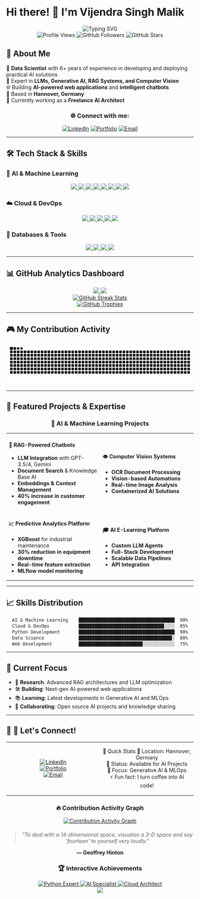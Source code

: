 # Hi there! 👋 I'm Vijendra Singh Malik

<div align="center">

  <img src="https://readme-typing-svg.herokuapp.com?font=Fira+Code&size=22&duration=3000&pause=1000&color=2196F3&center=true&vCenter=true&width=600&lines=Data+Scientist;Full-Stack+Developer;Machine+Learning+Engineer;6%2B+Years+Experience;Always+Learning+New+Things!" alt="Typing SVG" />

</div>

<div align="center">

  <img src="https://komarev.com/ghpvc/?username=Wissenwelt&color=0e75b6&style=flat" alt="Profile Views" />

  <img src="https://img.shields.io/github/followers/Wissenwelt?label=Followers&style=social" alt="GitHub Followers" />

  <img src="https://img.shields.io/github/stars/Wissenwelt?label=Stars&style=social" alt="GitHub Stars" />

</div>

## 🚀 About Me

🎯 **Data Scientist** with 6+ years of experience in developing and deploying practical AI solutions  
🤖 Expert in **LLMs, Generative AI, RAG Systems, and Computer Vision**  
🌐 Building **AI-powered web applications** and **intelligent chatbots**  
📍 Based in **Hannover, Germany**  
💼 Currently working as a **Freelance AI Architect**

<div align="center">

### 🌐 Connect with me:

[![LinkedIn](https://img.shields.io/badge/LinkedIn-0077B5?style=for-the-badge&logo=linkedin&logoColor=white)](https://linkedin.com/in/vijendramalik)
[![Portfolio](https://img.shields.io/badge/Portfolio-FF5722?style=for-the-badge&logo=todoist&logoColor=white)](https://vijendramalik.com)
[![Email](https://img.shields.io/badge/Gmail-D14836?style=for-the-badge&logo=gmail&logoColor=white)](mailto:vijendra.hannover@gmail.com)

</div>

---

## 🛠️ Tech Stack & Skills

### 🤖 AI & Machine Learning

<div align="center">

  <a href="#ai-ml">
    <img src="https://img.shields.io/badge/Python-3776AB?style=for-the-badge&logo=python&logoColor=white&labelColor=0D1117"/>
  </a>
  <a href="#ai-ml">
    <img src="https://img.shields.io/badge/TensorFlow-FF6F00?style=for-the-badge&logo=tensorflow&logoColor=white&labelColor=0D1117"/>
  </a>
  <a href="#ai-ml">
    <img src="https://img.shields.io/badge/PyTorch-EE4C2C?style=for-the-badge&logo=pytorch&logoColor=white&labelColor=0D1117"/>
  </a>
  <a href="#ai-ml">
    <img src="https://img.shields.io/badge/Scikit_Learn-F7931E?style=for-the-badge&logo=scikit-learn&logoColor=white&labelColor=0D1117"/>
  </a>
  <a href="#ai-ml">
    <img src="https://img.shields.io/badge/OpenAI-412991?style=for-the-badge&logo=openai&logoColor=white&labelColor=0D1117"/>
  </a>
  <a href="#ai-ml">
    <img src="https://img.shields.io/badge/Google_Gemini-4285F4?style=for-the-badge&logo=google-gemini&logoColor=white&labelColor=0D1117"/>
  </a>
  <a href="#ai-ml">
    <img src="https://img.shields.io/badge/LangChain-008638?style=for-the-badge&logo=langchain&logoColor=white&labelColor=0D1117"/>
  </a>
  <a href="#ai-ml">
    <img src="https://img.shields.io/badge/🤗_Hugging_Face-FFD21E?style=for-the-badge&labelColor=0D1117"/>
  </a>

</div>

### ☁️ Cloud & DevOps

<div align="center">

  <a href="#cloud-devops">
    <img src="https://img.shields.io/badge/Docker-2496ED?style=for-the-badge&logo=docker&logoColor=white&labelColor=0D1117"/>
  </a>
  <a href="#cloud-devops">
    <img src="https://img.shields.io/badge/Kubernetes-326CE5?style=for-the-badge&logo=kubernetes&logoColor=white&labelColor=0D1117"/>
  </a>
  <a href="#cloud-devops">
    <img src="https://img.shields.io/badge/AWS-232F3E?style=for-the-badge&logo=amazon-aws&logoColor=white&labelColor=0D1117"/>
  </a>
  <a href="#cloud-devops">
    <img src="https://img.shields.io/badge/Azure-0078D4?style=for-the-badge&logo=microsoft-azure&logoColor=white&labelColor=0D1117"/>
  </a>
  <a href="#cloud-devops">
    <img src="https://img.shields.io/badge/Git-F05032?style=for-the-badge&logo=git&logoColor=white&labelColor=0D1117"/>
  </a>

</div>

### 💾 Databases & Tools

<div align="center">

  <a href="#databases">
    <img src="https://img.shields.io/badge/PostgreSQL-316192?style=for-the-badge&logo=postgresql&logoColor=white&labelColor=0D1117"/>
  </a>
  <a href="#databases">
    <img src="https://img.shields.io/badge/Tableau-E97627?style=for-the-badge&logo=tableau&logoColor=white&labelColor=0D1117"/>
  </a>
  <a href="#databases">
    <img src="https://img.shields.io/badge/R-276DC3?style=for-the-badge&logo=r&logoColor=white&labelColor=0D1117"/>
  </a>
  <a href="#databases">
    <img src="https://img.shields.io/badge/Pandas-150458?style=for-the-badge&logo=pandas&logoColor=white&labelColor=0D1117"/>
  </a>

</div>

---

## 📊 GitHub Analytics Dashboard

<div align="center">

<a href="https://github.com/anuraghazra/github-readme-stats">
  <img height="180em" src="https://github-readme-stats.vercel.app/api?username=Wissenwelt&show_icons=true&count_private=true&theme=tokyonight&hide_border=true&bg_color=0D1117&title_color=58A6FF&icon_color=1F6FEB&text_color=C9D1D9&border_radius=10"/>
</a>
<a href="https://github.com/anuraghazra/github-readme-stats">
  <img height="180em" src="https://github-readme-stats.vercel.app/api/top-langs/?username=Wissenwelt&layout=compact&theme=tokyonight&hide_border=true&bg_color=0D1117&title_color=58A6FF&text_color=C9D1D9&border_radius=10"/>
</a>

</div>

<div align="center">
  <a href="https://git.io/streak-stats">
    <img src="https://streak-stats.demolab.com/?user=Wissenwelt&theme=tokyonight&hide_border=true&background=0D1117&stroke=58A6FF&ring=1F6FEB&fire=FF6B35&currStreakNum=C9D1D9&sideNums=C9D1D9&currStreakLabel=58A6FF&sideLabels=C9D1D9&dates=8B949E&border_radius=10" alt="GitHub Streak Stats" />
  </a>
</div>

<div align="center">
  <a href="https://github.com/ryo-ma/github-profile-trophy">
    <img src="https://github-profile-trophy.vercel.app/?username=Wissenwelt&theme=tokyonight&no-frame=true&no-bg=true&margin-w=4&column=7" alt="GitHub Trophies"/>
  </a>
</div>

---

## 🎮 My Contribution Activity

<picture>
  <source media="(prefers-color-scheme: dark)" srcset="https://raw.githubusercontent.com/Wissenwelt/Wissenwelt/output/github-contribution-grid-snake-dark.svg">
  <source media="(prefers-color-scheme: light)" srcset="https://raw.githubusercontent.com/Wissenwelt/Wissenwelt/output/github-contribution-grid-snake.svg">
  <img alt="github contribution grid snake animation" src="https://raw.githubusercontent.com/Wissenwelt/Wissenwelt/output/github-contribution-grid-snake.svg">
</picture>

---

## 🚀 Featured Projects & Expertise

<div align="center">

### 🤖 AI & Machine Learning Projects

<table>
<tr>
<td width="50%">

#### 🧠 RAG-Powered Chatbots
- **LLM Integration** with GPT-3.5/4, Gemini
- **Document Search** & Knowledge Base AI
- **Embeddings & Context Management**
- **40% increase in customer engagement**

</td>
<td width="50%">

#### 👁️ Computer Vision Systems  
- **OCR Document Processing**
- **Vision-based Automations**
- **Real-time Image Analysis**
- **Containerized AI Solutions**

</td>
</tr>
<tr>
<td width="50%">

#### 📈 Predictive Analytics Platform
- **XGBoost** for industrial maintenance
- **30% reduction in equipment downtime**
- **Real-time feature extraction**
- **MLflow model monitoring**

</td>
<td width="50%">

#### 🎓 AI E-Learning Platform
- **Custom LLM Agents**
- **Full-Stack Development**
- **Scalable Data Pipelines**
- **API Integration**

</td>
</tr>
</table>

</div>

---

## 📈 Skills Distribution

<div align="center">

```text
AI & Machine Learning    ████████████████████████████████████  90%
Cloud & DevOps           ████████████████████████████████░░░░  85%
Python Development       ████████████████████████████████████  90%
Data Science             ███████████████████████████████████░  88%
Web Development          ████████████████████████░░░░░░░░░░░░  75%
```

</div>

---

## 🎯 Current Focus

- 🔬 **Research**: Advanced RAG architectures and LLM optimization
- 🛠️ **Building**: Next-gen AI-powered web applications
- 📚 **Learning**: Latest developments in Generative AI and MLOps
- 🤝 **Collaborating**: Open source AI projects and knowledge sharing

---

## 📧 🌟 Let's Connect!
<div align="center">

<table>
<tr>
<td align="center" width="50%">


<a href="https://linkedin.com/in/vijendramalik">
<img src="https://img.shields.io/badge/LinkedIn-0077B5?style=for-the-badge&logo=linkedin&logoColor=white&labelColor=0D1117" alt="LinkedIn"/>
</a><br>
<a href="https://vijendramalik.com">
<img src="https://img.shields.io/badge/Portfolio-FF5722?style=for-the-badge&logo=todoist&logoColor=white&labelColor=0D1117" alt="Portfolio"/>
</a><br>
<a href="mailto:vijendra.hannover@gmail.com">
<img src="https://img.shields.io/badge/Gmail-D14836?style=for-the-badge&logo=gmail&logoColor=white&labelColor=0D1117" alt="Email"/>
</a>

</td>
<td align="center" width="50%">

🚀 Quick Stats
📍 Location: Hannover, Germany<br>
💼 Status: Available for AI Projects<br>
🎯 Focus: Generative AI & MLOps<br>
⚡ Fun fact: I turn coffee into AI code!

</td>
</tr>
</table>

<div align="center">
<h3>🔥 Contribution Activity Graph</h3>
<a href="https://github.com/Wissenwelt">
<img src="https://www.google.com/search?q=https://github-contribution-graph.vercel.app/graph%3Fusername%3DWissenwelt%26bg_color%3D0D1117%26color%3D58A6FF%26line%3D1F6FEB%26point%3DFF6B35%26area%3Dtrue%26hide_border%3Dtrue" alt="Contribution Activity Graph" />
</a>
</div>

<div align="center" style="margin-top: 20px;">
<blockquote style="font-style: italic;">
"To deal with a 14-dimensional space, visualize a 3-D space and say 'fourteen' to yourself very loudly."
</blockquote>
<b>— Geoffrey Hinton</b>
</div>

<div align="center">
<h3>🏆 Interactive Achievements</h3>
<a href="https://github.com/Wissenwelt?tab=repositories&q=&type=&language=python">
<img src="https://img.shields.io/badge/Python_Expert-🐍_6+Years-yellow?style=for-the-badge&labelColor=0D1117" alt="Python Expert"/>
</a>
<a href="https://github.com/Wissenwelt?tab=repositories&q=&type=&language=&sort=stars">
<img src="https://img.shields.io/badge/AI_Specialist-🤖_LLMs&RAG-blue?style=for-the-badge&labelColor=0D1117" alt="AI Specialist"/>
</a>
<a href="https://github.com/Wissenwelt?tab=repositories">
<img src="https://img.shields.io/badge/Cloud_Architect-☁️_Docker&_K8s-green?style=for-the-badge&labelColor=0D1117" alt="Cloud Architect"/>
</a>
</div>

</div>

<div align="center">
<img src="https://capsule-render.vercel.app/api?type=waving&color=gradient&height=100&section=footer"/>
</div>
